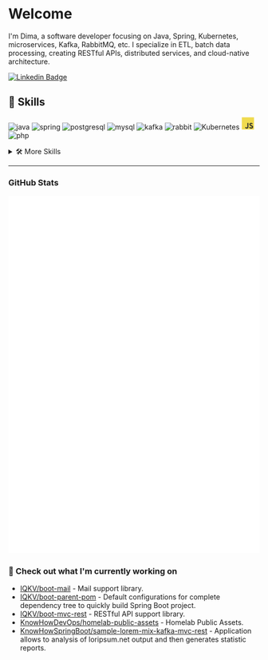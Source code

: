# Welcome

I'm Dima, a software developer focusing on Java, Spring, Kubernetes, microservices, Kafka, RabbitMQ, etc. I specialize in ETL, batch data processing, creating RESTful APIs, distributed services, and cloud-native architecture.

[![Linkedin Badge](https://img.shields.io/badge/-Linkedin-blue?style=plastic&logo=Linkedin&logoColor=white&link=https://www.linkedin.com/in/dimdnk)](https://www.linkedin.com/in/dimdnk)


## 💼 Skills
<p align="left">
<img src="https://cdn.svgporn.com/logos/java.svg" alt="java" width="25" height="25" />
<img src="https://cdn.svgporn.com/logos/spring-icon.svg" alt="spring" width="25" height="25" />
<img src="https://cdn.svgporn.com/logos/postgresql.svg" alt="postgresql" width="25" height="25" />
<img src="https://cdn.svgporn.com/logos/mysql.svg" alt="mysql" width="25" height="25" />
<img src="https://cdn.svgporn.com/logos/kafka-icon.svg" alt="kafka" width="25" height="25" />
<img src="https://cdn.svgporn.com/logos/rabbitmq-icon.svg" alt="rabbit" width="25" height="25" />
<img src="https://www.vectorlogo.zone/logos/kubernetes/kubernetes-icon.svg" alt="Kubernetes" width="25" height="25" />    
<img src="https://raw.githubusercontent.com/devicons/devicon/master/icons/javascript/javascript-original.svg" alt="javascript" width="25" height="25" />
<img src="https://cdn.jsdelivr.net/gh/devicons/devicon@latest/icons/php/php-original.svg"  alt="php" width="25" height="25" />

</p>
<details>
<summary>🛠 More Skills</summary>
<p align="left">
<img src="https://raw.githubusercontent.com/devicons/devicon/master/icons/typescript/typescript-original.svg" alt="typescript" width="25" height="25" />
<img src="https://raw.githubusercontent.com/devicons/devicon/master/icons/nodejs/nodejs-original-wordmark.svg" alt="nodejs" width="25" height="25" />
<img src="https://raw.githubusercontent.com/devicons/devicon/master/icons/react/react-original-wordmark.svg" alt="react" width="25" height="25" />
<img src="https://cdn.svgporn.com/logos/docker-icon.svg" alt="Docker" width="25" height="25" />
<img src="https://cdn.svgporn.com/logos/mongodb.svg" alt="mongodb" width="25" height="25" />
<img src="https://raw.githubusercontent.com/devicons/devicon/master/icons/redis/redis-original-wordmark.svg" alt="redis" width="25" height="25" />
<img src="https://cdn.svgporn.com/logos/prometheus.svg" alt="prometheus" width="25" height="25" />
<img src="https://cdn.svgporn.com/logos/grafana.svg" alt="grafana" width="25" height="25" />
<img src="https://raw.githubusercontent.com/devicons/devicon/master/icons/nginx/nginx-original.svg" alt="nginx" width="25" height="25" />
<img src="https://cdn.svgporn.com/logos/graphql.svg" alt="postgresql" width="25" height="25" />
</p>
</details>

---

### GitHub Stats

<p align="left"><img src="https://raw.githubusercontent.com/dimdnk/dimdnk/dev/github-metrics.svg" /></p>

### 👷 Check out what I'm currently working on

- [IQKV/boot-mail](https://github.com/IQKV/boot-mail) - Mail support library.
- [IQKV/boot-parent-pom](https://github.com/IQKV/boot-parent-pom) - Default configurations for complete dependency tree to quickly build Spring Boot project.
- [IQKV/boot-mvc-rest](https://github.com/IQKV/boot-mvc-rest) - RESTful API support library.
- [KnowHowDevOps/homelab-public-assets](https://github.com/KnowHowDevOps/homelab-public-assets) - Homelab Public Assets.
- [KnowHowSpringBoot/sample-lorem-mix-kafka-mvc-rest](https://github.com/KnowHowSpringBoot/sample-lorem-mix-kafka-mvc-rest) - Application allows to analysis of loripsum.net output and then generates statistic reports.

